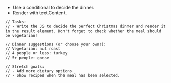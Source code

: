 - Use a conditional to decide the dinner.
- Render with text.Content.

```
// Tasks:
// - Write the JS to decide the perfect Christmas dinner and render it in the result element. Don't forget to check whether the meal should be vegetarian!

// Dinner suggestions (or choose your own!):
// Vegetarian: nut roast
// 4 people or less: turkey
// 5+ people: goose

// Stretch goals:
// - Add more dietary options.
// - Show recipes when the meal has been selected.
```